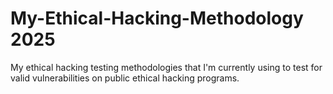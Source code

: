 # My-Ethical-Hacking-Methodology 2025
My ethical hacking testing methodologies that I'm currently using to test for valid vulnerabilities on public ethical hacking programs.
